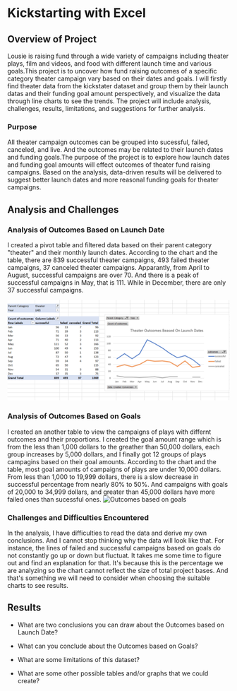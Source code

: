 # Kickstarting with Excel

## Overview of Project

Lousie is raising fund through a wide variety of campaigns including theater plays, film and videos, and food with different launch time and various goals.This project is to uncover how fund raising outcomes of a specific category theater campaign vary based on their dates and goals. I will firstly find theater data from the kickstater dataset and group them by their launch datas and their funding goal amount perspectively, and visualize the data through line charts to see the trends. The project will include analysis, challenges, results, limitations, and suggestions for further analysis.

### Purpose
All theater campaign outcomes can be grouped into sucessful, failed, canceled, and live. And the outcomes may be related to their launch dates and funding goals.The purpose of the project is to explore how launch dates and funding goal amounts will effect outcomes of theater fund raising campaigns. Based on the analysis, data-driven results will be delivered to suggest better launch dates and more reasonal funding goals for theater campaigns.

## Analysis and Challenges

### Analysis of Outcomes Based on Launch Date
I created a pivot table and filtered data based on their parent category "theater" and their monthly launch dates. According to the chart and the table, there are 839 successful theater campaigns, 493 failed theater campaigns, 37 canceled theater campaigns. Apparantly, from April to August, successful campaigns are over 70. And there is a peak of successful campaigns in May, that is 111. While in December, there are only 37 successful campaigns. 

![Outcomes based on launch dates](https://github.com/ZiwenLyu/-kickstarter-analysis/blob/main/screen%20shot%20based%20on%20launch%20dates.png)


### Analysis of Outcomes Based on Goals
I created an another table to view the campaigns of plays with differnt outcomes and their proportions. I created the goal amount range which is from the less than 1,000 dollars to the greather than 50,000 dollars, each group increases by 5,000 dollars, and I finally got 12 groups of plays campagins based on their goal amounts. According to the chart and the table, most goal amounts of campaigns of plays are under 10,000 dollars. From less than 1,000 to 19,999 dollars, there is a slow decrease in successful percentage from nearly 80% to 50%. And campaigns with goals of 20,000 to 34,999 dollars, and greater than 45,000 dollars have more failed ones than sucessful ones. 
![Outcomes based on goals]()

### Challenges and Difficulties Encountered
In the analysis, I have difficulties to read the data and derive my own conclusions. And I cannot stop thinking why the data will look like that. For instance, the lines of failed and successful campaigns based on goals do not constantly go up or down but fluctuat. It takes me some time to figure out and find an explanation for that. It's because this is the percentage we are analyzing so the chart cannot reflect the size of total project bases. And that's something we will need to consider when choosing the suitable charts to see results. 

## Results

- What are two conclusions you can draw about the Outcomes based on Launch Date?

- What can you conclude about the Outcomes based on Goals?

- What are some limitations of this dataset?

- What are some other possible tables and/or graphs that we could create?
